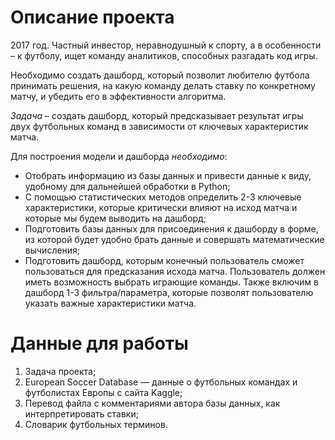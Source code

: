 # Описание проекта

2017 год. Частный инвестор, неравнодушный к спорту, а в особенности – к футболу, ищет команду аналитиков, способных разгадать код игры.

Необходимо создать дашборд, который позволит любителю футбола принимать решения, на какую команду делать ставку по конкретному матчу, и убедить его в эффективности алгоритма.

*Задача* – создать дашборд, который предсказывает результат игры двух футбольных команд в зависимости от ключевых характеристик матча.

Для построения модели и дашборда *необходимо*:

* Отобрать информацию из базы данных и привести данные к виду, удобному для дальнейшей обработки в Python;
* С помощью статистических методов определить 2-3 ключевые характеристики, которые критически влияют на исход матча и которые мы будем
выводить на дашборд;
* Подготовить базы данных для присоединения к дашборду в форме, из которой будет удобно брать данные и совершать математические вычисления;
* Подготовить дашборд, которым конечный пользователь сможет пользоваться для предсказания исхода матча. Пользователь должен иметь возможность выбрать играющие команды. Также включим в дашборд 1-3 фильтра/параметра, которые позволят пользователю указать важные характеристики матча.

# Данные для работы

1. Задача проекта;
2. European Soccer Database ― данные о футбольных командах и футболистах Европы с сайта Kaggle;
3. Перевод файла с комментариями автора базы данных, как интерпретировать ставки;
4. Словарик футбольных терминов.
